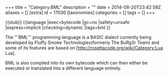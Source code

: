 +++
title = "Category:BML"
description = ""
date = 2014-08-20T23:42:58Z
aliases = []
[extra]
id = 17030
[taxonomies]
categories = []
tags = []
+++

{{stub}}
{{language
|exec=bytecode
|gc=no
|safety=unsafe
|express=implicit
|checking=dynamic
|tags=bml
}}

The '''BML''' programming language is a BASIC dialect currently being developed by Fluffy Smoke Technologies(formerly The BuRg3r Team) and some of its features are based on [http://rosettacode.org/wiki/Category:Lua Lua].

BML is also compiled into its own bytecode which can then either be executed or translated into a different language entirely.
